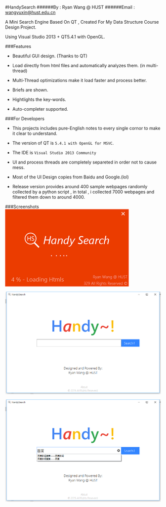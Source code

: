 #HandySearch
######By : Ryan Wang @ HUST
######Email : wangyuxin@hust.edu.cn

A Mini Search Engine Based On QT , Created For My Data Structure Course Design Project. 

Using Visual Studio 2013 + QT5.4.1 with OpenGL.

###Features
* Beautiful GUI design. (Thanks to QT)

* Load directly from html files and automatically analyzes them. (in multi-thread)

* Multi-Thread optimizations make it load faster and process better.

* Briefs are shown.

* Hightlights the key-words.

* Auto-completer supported.

###For Developers
* This projects includes pure-English notes to every single cornor to make it clear to understand.

* The version of QT is `5.4.1 with OpenGL for MSVC`.

* The IDE is `Visual Studio 2013 Community`
     
* UI and process threads are completely separeted in order not to cause mess.

* Most of the UI Design copies from Baidu and Google.(lol)

* Release version provides around 400 sample webpages randomly collected by a python script , in total , i collected 7000 webpages and filtered them down to around 4000.

###Screenshots
![#1](https://github.com/RyanWangGit/HandySearch/raw/master/Screenshots/1.png)

![#2](https://github.com/RyanWangGit/HandySearch/raw/master/Screenshots/2.png)

![#3](https://github.com/RyanWangGit/HandySearch/raw/master/Screenshots/3.png)

